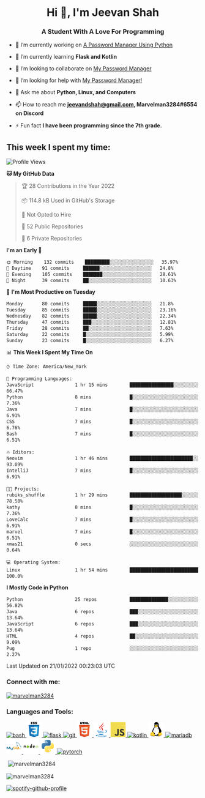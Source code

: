 <h1 align="center">Hi 👋, I'm Jeevan Shah</h1>
<h3 align="center">A Student With A Love For Programming</h3>

- 🔭 I’m currently working on [A Password Manager Using Python](https://github.com/marvelman3284/Python-Password-Manager)

- 🌱 I’m currently learning **Flask and Kotlin**

- 👯 I’m looking to collaborate on [My Password Manager](https://github.com/marvelman3284/Python-Password-Manager)

- 🤝 I’m looking for help with [My Password Manager!](https://github.com/marvelman3284/Python-Password-Manager)

- 💬 Ask me about **Python, Linux, and Computers**

- 📫 How to reach me **jeevandshah@gmail.com, Marvelman3284#6554 on Discord**

- ⚡ Fun fact **I have been programming since the 7th grade.**

## This week I spent my time:

<!--START_SECTION:waka-->
![Profile Views](http://img.shields.io/badge/Profile%20Views-2-blue)

**🐱 My GitHub Data** 

> 🏆 28 Contributions in the Year 2022
 > 
> 📦 114.8 kB Used in GitHub's Storage 
 > 
> 🚫 Not Opted to Hire
 > 
> 📜 52 Public Repositories 
 > 
> 🔑 6 Private Repositories  
 > 
**I'm an Early 🐤** 

```text
🌞 Morning    132 commits    █████████░░░░░░░░░░░░░░░░   35.97% 
🌆 Daytime    91 commits     ██████░░░░░░░░░░░░░░░░░░░   24.8% 
🌃 Evening    105 commits    ███████░░░░░░░░░░░░░░░░░░   28.61% 
🌙 Night      39 commits     ██░░░░░░░░░░░░░░░░░░░░░░░   10.63%

```
📅 **I'm Most Productive on Tuesday** 

```text
Monday       80 commits     █████░░░░░░░░░░░░░░░░░░░░   21.8% 
Tuesday      85 commits     █████░░░░░░░░░░░░░░░░░░░░   23.16% 
Wednesday    82 commits     █████░░░░░░░░░░░░░░░░░░░░   22.34% 
Thursday     47 commits     ███░░░░░░░░░░░░░░░░░░░░░░   12.81% 
Friday       28 commits     ██░░░░░░░░░░░░░░░░░░░░░░░   7.63% 
Saturday     22 commits     █░░░░░░░░░░░░░░░░░░░░░░░░   5.99% 
Sunday       23 commits     █░░░░░░░░░░░░░░░░░░░░░░░░   6.27%

```


📊 **This Week I Spent My Time On** 

```text
⌚︎ Time Zone: America/New_York

💬 Programming Languages: 
JavaScript               1 hr 15 mins        ████████████████░░░░░░░░░   66.47% 
Python                   8 mins              █░░░░░░░░░░░░░░░░░░░░░░░░   7.36% 
Java                     7 mins              █░░░░░░░░░░░░░░░░░░░░░░░░   6.91% 
CSS                      7 mins              █░░░░░░░░░░░░░░░░░░░░░░░░   6.76% 
Bash                     7 mins              █░░░░░░░░░░░░░░░░░░░░░░░░   6.51%

🔥 Editors: 
Neovim                   1 hr 46 mins        ███████████████████████░░   93.09% 
IntelliJ                 7 mins              █░░░░░░░░░░░░░░░░░░░░░░░░   6.91%

🐱‍💻 Projects: 
rubiks_shuffle           1 hr 29 mins        ███████████████████░░░░░░   78.58% 
kathy                    8 mins              █░░░░░░░░░░░░░░░░░░░░░░░░   7.36% 
LoveCalc                 7 mins              █░░░░░░░░░░░░░░░░░░░░░░░░   6.91% 
marvel                   7 mins              █░░░░░░░░░░░░░░░░░░░░░░░░   6.51% 
xmas21                   0 secs              ░░░░░░░░░░░░░░░░░░░░░░░░░   0.64%

💻 Operating System: 
Linux                    1 hr 54 mins        █████████████████████████   100.0%

```

**I Mostly Code in Python** 

```text
Python                   25 repos            ██████████████░░░░░░░░░░░   56.82% 
Java                     6 repos             ███░░░░░░░░░░░░░░░░░░░░░░   13.64% 
JavaScript               6 repos             ███░░░░░░░░░░░░░░░░░░░░░░   13.64% 
HTML                     4 repos             ██░░░░░░░░░░░░░░░░░░░░░░░   9.09% 
Pug                      1 repo              ░░░░░░░░░░░░░░░░░░░░░░░░░   2.27%

```



 Last Updated on 21/01/2022 00:23:03 UTC
<!--END_SECTION:waka-->

<h3 align="left">Connect with me:</h3>
<p align="left">
<a href="https://twitter.com/marvelman3284" target="blank"><img align="center" src="https://cdn.jsdelivr.net/npm/simple-icons@3.0.1/icons/twitter.svg" alt="marvelman3284" height="30" width="40" /></a>
</p>

<h3 align="left">Languages and Tools:</h3>
<p align="left"> <a href="https://www.gnu.org/software/bash/" target="_blank"> <img src="https://www.vectorlogo.zone/logos/gnu_bash/gnu_bash-icon.svg" alt="bash" width="40" height="40"/> </a> <a href="https://www.w3schools.com/css/" target="_blank"> <img src="https://raw.githubusercontent.com/devicons/devicon/master/icons/css3/css3-original-wordmark.svg" alt="css3" width="40" height="40"/> </a> <a href="https://flask.palletsprojects.com/" target="_blank"> <img src="https://www.vectorlogo.zone/logos/pocoo_flask/pocoo_flask-icon.svg" alt="flask" width="40" height="40"/> </a> <a href="https://git-scm.com/" target="_blank"> <img src="https://www.vectorlogo.zone/logos/git-scm/git-scm-icon.svg" alt="git" width="40" height="40"/> </a> <a href="https://www.w3.org/html/" target="_blank"> <img src="https://raw.githubusercontent.com/devicons/devicon/master/icons/html5/html5-original-wordmark.svg" alt="html5" width="40" height="40"/> </a> <a href="https://www.java.com" target="_blank"> <img src="https://raw.githubusercontent.com/devicons/devicon/master/icons/java/java-original.svg" alt="java" width="40" height="40"/> </a> <a href="https://developer.mozilla.org/en-US/docs/Web/JavaScript" target="_blank"> <img src="https://raw.githubusercontent.com/devicons/devicon/master/icons/javascript/javascript-original.svg" alt="javascript" width="40" height="40"/> </a> <a href="https://kotlinlang.org" target="_blank"> <img src="https://www.vectorlogo.zone/logos/kotlinlang/kotlinlang-icon.svg" alt="kotlin" width="40" height="40"/> </a> <a href="https://www.linux.org/" target="_blank"> <img src="https://raw.githubusercontent.com/devicons/devicon/master/icons/linux/linux-original.svg" alt="linux" width="40" height="40"/> </a> <a href="https://mariadb.org/" target="_blank"> <img src="https://www.vectorlogo.zone/logos/mariadb/mariadb-icon.svg" alt="mariadb" width="40" height="40"/> </a> <a href="https://www.mysql.com/" target="_blank"> <img src="https://raw.githubusercontent.com/devicons/devicon/master/icons/mysql/mysql-original-wordmark.svg" alt="mysql" width="40" height="40"/> </a> <a href="https://nodejs.org" target="_blank"> <img src="https://raw.githubusercontent.com/devicons/devicon/master/icons/nodejs/nodejs-original-wordmark.svg" alt="nodejs" width="40" height="40"/> </a> <a href="https://www.python.org" target="_blank"> <img src="https://raw.githubusercontent.com/devicons/devicon/master/icons/python/python-original.svg" alt="python" width="40" height="40"/> </a> <a href="https://pytorch.org/" target="_blank"> <img src="https://www.vectorlogo.zone/logos/pytorch/pytorch-icon.svg" alt="pytorch" width="40" height="40"/> </a> </p>


<p>&nbsp;<img align="center" src="https://github-readme-stats.vercel.app/api?username=marvelman3284&show_icons=true&locale=en&theme=blue-green" alt="marvelman3284" /></p>

<p><img align="center" src="https://github-readme-streak-stats.herokuapp.com/?user=marvelman3284&theme=blue-green" alt="marvelman3284" /></p>


[![spotify-github-profile](https://spotify-github-profile.vercel.app/api/view?uid=lp0lvf5zzesrwq2hdzmfnkjsq&cover_image=true&theme=default)](https://github.com/kittinan/spotify-github-profile)
